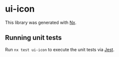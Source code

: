 # ui-icon

This library was generated with [Nx](https://nx.dev).

## Running unit tests

Run `nx test ui-icon` to execute the unit tests via [Jest](https://jestjs.io).
